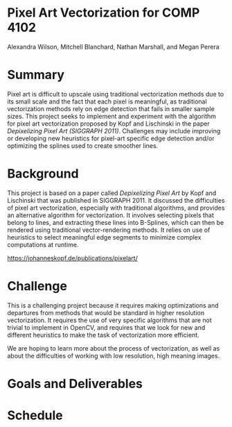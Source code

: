 # Pixel Art Vectorization for COMP 4102
Alexandra Wilson, Mitchell Blanchard, Nathan Marshall, and Megan Perera

# Summary
Pixel art is difficult to upscale using traditional vectorization methods due to its small scale and the fact that each pixel is meaningful, as traditional vectorization methods rely on edge detection that fails in smaller sample sizes. This project seeks to implement and experiment with the algorithm for pixel art vectorization proposed by Kopf and Lischinski in the paper *Depixelizing Pixel Art (SIGGRAPH 2011)*. Challenges may include improving or developing new heuristics for pixel-art specific edge detection and/or optimizing the splines used to create smoother lines.

# Background 
This project is based on a paper called *Depixelizing Pixel Art* by Kopf and Lischinski that was published in SIGGRAPH 2011. It discussed the difficulties of pixel art vectorization, especially with traditional algorithms, and provides an alternative algorithm for vectorization. It involves selecting pixels that belong to lines, and extracting these lines into B-Splines, which can then be rendered using traditional vector-rendering methods. It relies on use of heuristics to select meaningful edge segments to minimize complex computations at runtime.

https://johanneskopf.de/publications/pixelart/

# Challenge
This is a challenging project because it requires making optimizations and departures from methods that would be standard in higher resolution vectorization. It requires the use of very specific algorithms that are not trivial to implement in OpenCV, and requires that we look for new and different heuristics to make the task of vectorization more efficient.

We are hoping to learn more about the process of vectorization, as well as about the difficulties of working with low resolution, high meaning images. 

# Goals and Deliverables


# Schedule
